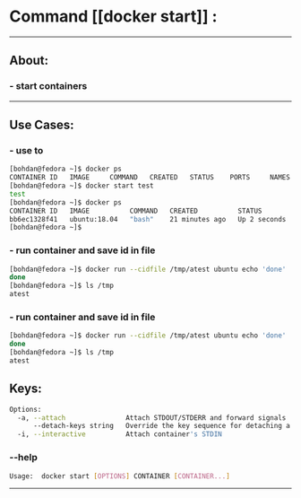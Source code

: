 #  Command [[docker start]] :

***

## About:

### - start containers

***

## Use Cases:

### - use to 
```sh
[bohdan@fedora ~]$ docker ps
CONTAINER ID   IMAGE     COMMAND   CREATED   STATUS    PORTS     NAMES
[bohdan@fedora ~]$ docker start test
test
[bohdan@fedora ~]$ docker ps
CONTAINER ID   IMAGE          COMMAND   CREATED          STATUS         PORTS     NAMES
bb6ec1328f41   ubuntu:18.04   "bash"    21 minutes ago   Up 2 seconds             test
[bohdan@fedora ~]$
```

### - run container and save id in file
```sh
[bohdan@fedora ~]$ docker run --cidfile /tmp/atest ubuntu echo 'done'
done
[bohdan@fedora ~]$ ls /tmp
atest
```

### - run container and save id in file
```sh
[bohdan@fedora ~]$ docker run --cidfile /tmp/atest ubuntu echo 'done'
done
[bohdan@fedora ~]$ ls /tmp
atest
```


## Keys:
```sh
Options:
  -a, --attach               Attach STDOUT/STDERR and forward signals
      --detach-keys string   Override the key sequence for detaching a container
  -i, --interactive          Attach container's STDIN
```

### --help
```sh
Usage:  docker start [OPTIONS] CONTAINER [CONTAINER...]
```

***
